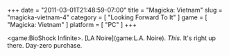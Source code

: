 +++
date = "2011-03-01T21:48:59-07:00"
title = "Magicka: Vietnam"
slug = "magicka-vietnam-4"
category = [ "Looking Forward To It" ]
game = [ "Magicka: Vietnam" ]
platform = [ "PC" ]
+++

<game:BioShock Infinite>.  [LA Noire](game:L.A. Noire).  <i>This</i>.  It's right up there.  Day-zero purchase.